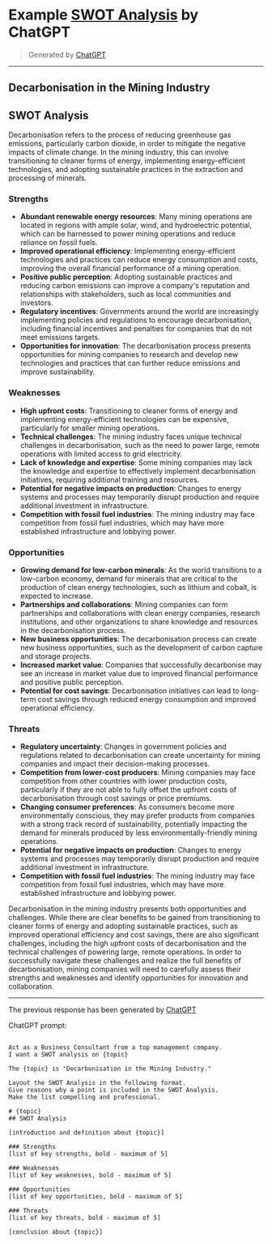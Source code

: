 # Example [SWOT Analysis](README.md/#swot-analysis) by ChatGPT

> Generated by [ChatGPT](https://chat.openai.com/chat)

-----

## Decarbonisation in the Mining Industry

## SWOT Analysis

Decarbonisation refers to the process of reducing greenhouse gas emissions, particularly carbon dioxide, in order to mitigate the negative impacts of climate change. In the mining industry, this can involve transitioning to cleaner forms of energy, implementing energy-efficient technologies, and adopting sustainable practices in the extraction and processing of minerals.

### Strengths

* **Abundant renewable energy resources**: Many mining operations are located in regions with ample solar, wind, and hydroelectric potential, which can be harnessed to power mining operations and reduce reliance on fossil fuels.
* **Improved operational efficiency**: Implementing energy-efficient technologies and practices can reduce energy consumption and costs, improving the overall financial performance of a mining operation.
* **Positive public perception**: Adopting sustainable practices and reducing carbon emissions can improve a company's reputation and relationships with stakeholders, such as local communities and investors.
* **Regulatory incentives**: Governments around the world are increasingly implementing policies and regulations to encourage decarbonisation, including financial incentives and penalties for companies that do not meet emissions targets.
* **Opportunities for innovation**: The decarbonisation process presents opportunities for mining companies to research and develop new technologies and practices that can further reduce emissions and improve sustainability.

### Weaknesses

* **High upfront costs**: Transitioning to cleaner forms of energy and implementing energy-efficient technologies can be expensive, particularly for smaller mining operations.
* **Technical challenges**: The mining industry faces unique technical challenges in decarbonisation, such as the need to power large, remote operations with limited access to grid electricity.
* **Lack of knowledge and expertise**: Some mining companies may lack the knowledge and expertise to effectively implement decarbonisation initiatives, requiring additional training and resources.
* **Potential for negative impacts on production**: Changes to energy systems and processes may temporarily disrupt production and require additional investment in infrastructure.
* **Competition with fossil fuel industries**: The mining industry may face competition from fossil fuel industries, which may have more established infrastructure and lobbying power.

### Opportunities

* **Growing demand for low-carbon minerals**: As the world transitions to a low-carbon economy, demand for minerals that are critical to the production of clean energy technologies, such as lithium and cobalt, is expected to increase.
* **Partnerships and collaborations**: Mining companies can form partnerships and collaborations with clean energy companies, research institutions, and other organizations to share knowledge and resources in the decarbonisation process.
* **New business opportunities**: The decarbonisation process can create new business opportunities, such as the development of carbon capture and storage projects.
* **Increased market value**: Companies that successfully decarbonise may see an increase in market value due to improved financial performance and positive public perception.
* **Potential for cost savings**: Decarbonisation initiatives can lead to long-term cost savings through reduced energy consumption and improved operational efficiency.

### Threats

* **Regulatory uncertainty**: Changes in government policies and regulations related to decarbonisation can create uncertainty for mining companies and impact their decision-making processes.
* **Competition from lower-cost producers**: Mining companies may face competition from other countries with lower production costs, particularly if they are not able to fully offset the upfront costs of decarbonisation through cost savings or price premiums.
* **Changing consumer preferences**: As consumers become more environmentally conscious, they may prefer products from companies with a strong track record of sustainability, potentially impacting the demand for minerals produced by less environmentally-friendly mining operations.
* **Potential for negative impacts on production**: Changes to energy systems and processes may temporarily disrupt production and require additional investment in infrastructure.
* **Competition with fossil fuel industries**: The mining industry may face competition from fossil fuel industries, which may have more established infrastructure and lobbying power.

Decarbonisation in the mining industry presents both opportunities and challenges. While there are clear benefits to be gained from transitioning to cleaner forms of energy and adopting sustainable practices, such as improved operational efficiency and cost savings, there are also significant challenges, including the high upfront costs of decarbonisation and the technical challenges of powering large, remote operations. In order to successfully navigate these challenges and realize the full benefits of decarbonisation, mining companies will need to carefully assess their strengths and weaknesses and identify opportunities for innovation and collaboration.

-----

The previous response has been generated by [ChatGPT](https://chat.openai.com/chat)

ChatGPT prompt:

```ChatGPT

Act as a Business Consultant from a top management company. 
I want a SWOT analysis on {topic} 

The {topic} is "Decarbonisation in the Mining Industry." 

Layout the SWOT Analysis in the following format. 
Give reasons why a point is included in the SWOT Analysis. 
Make the list compelling and professional.

# {topic}
## SWOT Analysis

[introduction and definition about {topic}]

### Strengths
[list of key strengths, bold - maximum of 5] 

### Weaknesses
[list of key weaknesses, bold - maximum of 5] 

### Opportunities
[list of key opportunities, bold - maximum of 5] 

### Threats
[list of key threats, bold - maximum of 5] 

[conclusion about {topic}]

```
